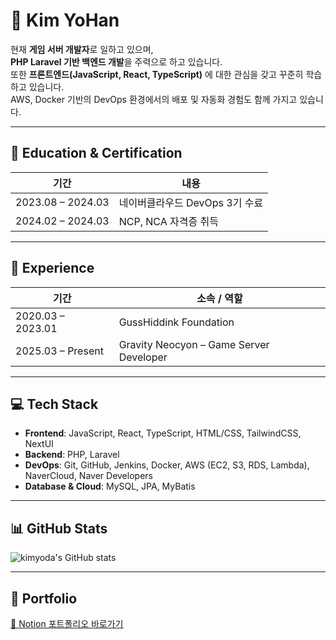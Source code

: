 # 👋 Kim YoHan

현재 **게임 서버 개발자**로 일하고 있으며,  
**PHP Laravel 기반 백엔드 개발**을 주력으로 하고 있습니다.  
또한 **프론트엔드(JavaScript, React, TypeScript)** 에 대한 관심을 갖고 꾸준히 학습하고 있습니다.  
AWS, Docker 기반의 DevOps 환경에서의 배포 및 자동화 경험도 함께 가지고 있습니다.

---

## 🧠 Education & Certification

| 기간 | 내용 |
|------|------|
| 2023.08 – 2024.03 | 네이버클라우드 DevOps 3기 수료 |
| 2024.02 – 2024.03 | NCP, NCA 자격증 취득 |

---

## 🧳 Experience

| 기간 | 소속 / 역할 |
|------|-------------|
| 2020.03 – 2023.01 | GussHiddink Foundation |
| 2025.03 – Present | Gravity Neocyon – Game Server Developer |

---

## 💻 Tech Stack

- **Frontend**: JavaScript, React, TypeScript, HTML/CSS, TailwindCSS, NextUI  
- **Backend**: PHP, Laravel  
- **DevOps**: Git, GitHub, Jenkins, Docker, AWS (EC2, S3, RDS, Lambda), NaverCloud, Naver Developers  
- **Database & Cloud**: MySQL, JPA, MyBatis

---

## 📊 GitHub Stats

![kimyoda's GitHub stats](https://github-readme-stats.vercel.app/api?username=kimyoda&show_icons=true&theme=default)  

---

## 🔗 Portfolio

[🔗 Notion 포트폴리오 바로가기](https://www.notion.so/Developer-1a57865a6d88805ca767e943f7548d14)
